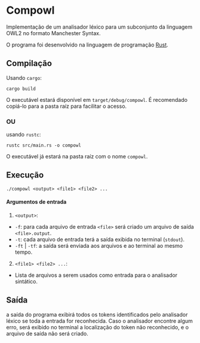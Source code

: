 # Compowl

Implementação de um analisador léxico para um subconjunto da linguagem OWL2 no formato Manchester Syntax.

O programa foi desenvolvido na linguagem de programação [Rust](https://www.rust-lang.org/).

## Compilação

Usando `cargo`:

```console
cargo build
```

O executável estará disponível em `target/debug/compowl`. É recomendado copiá-lo para a pasta raíz para facilitar o acesso.

### OU

usando `rustc`:

```console
rustc src/main.rs -o compowl
```

O executável já estará na pasta raíz com o nome `compowl`.

## Execução

```console
./compowl <output> <file1> <file2> ...
```

#### Argumentos de entrada

1. `<output>`:

- `-f`: para cada arquivo de entrada `<file>` será criado um arquivo de saída `<file>.output`.
- `-t`: cada arquivo de entrada terá a saída exibida no terminal (`stdout`).
- `-ft` | `-tf`: a saída será enviada aos arquivos e ao terminal ao mesmo tempo.

2. `<file1> <file2> ...`:

- Lista de arquivos a serem usados como entrada para o analisador sintático.

## Saída

a saída do programa exibirá todos os tokens identificados pelo analisador léxico se toda a entrada for reconhecida. Caso o analisador encontre algum erro, será exibido no terminal a localização do token não reconhecido, e o arquivo de saída não será criado.
